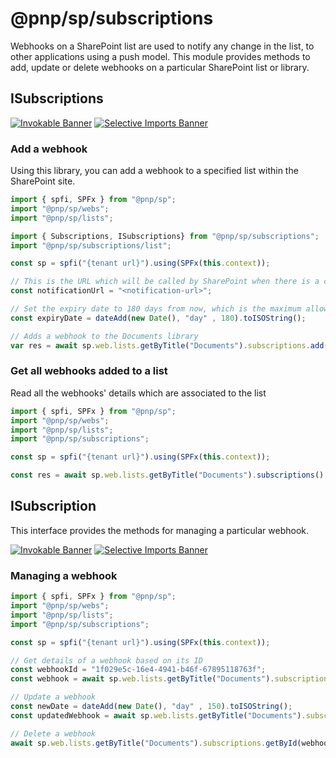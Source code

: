 # @pnp/sp/subscriptions

Webhooks on a SharePoint list are used to notify any change in the list, to other applications using a push model. This module provides methods to add, update or delete webhooks on a particular SharePoint list or library.

## ISubscriptions

[![Invokable Banner](https://img.shields.io/badge/Invokable-informational.svg)](../concepts/invokable.md) [![Selective Imports Banner](https://img.shields.io/badge/Selective%20Imports-informational.svg)](../concepts/selective-imports.md)  

### Add a webhook

Using this library, you can add a webhook to a specified list within the SharePoint site.

```TypeScript
import { spfi, SPFx } from "@pnp/sp";
import "@pnp/sp/webs";
import "@pnp/sp/lists";

import { Subscriptions, ISubscriptions} from "@pnp/sp/subscriptions";
import "@pnp/sp/subscriptions/list";

const sp = spfi("{tenant url}").using(SPFx(this.context));

// This is the URL which will be called by SharePoint when there is a change in the list
const notificationUrl = "<notification-url>";

// Set the expiry date to 180 days from now, which is the maximum allowed for the webhook expiry date.
const expiryDate = dateAdd(new Date(), "day" , 180).toISOString();

// Adds a webhook to the Documents library
var res = await sp.web.lists.getByTitle("Documents").subscriptions.add(notificationUrl,expiryDate);
```

### Get all webhooks added to a list

Read all the webhooks' details which are associated to the list

```TypeScript
import { spfi, SPFx } from "@pnp/sp";
import "@pnp/sp/webs";
import "@pnp/sp/lists";
import "@pnp/sp/subscriptions";

const sp = spfi("{tenant url}").using(SPFx(this.context));

const res = await sp.web.lists.getByTitle("Documents").subscriptions();
```

## ISubscription

This interface provides the methods for managing a particular webhook.

[![Invokable Banner](https://img.shields.io/badge/Invokable-informational.svg)](../concepts/invokable.md) [![Selective Imports Banner](https://img.shields.io/badge/Selective%20Imports-informational.svg)](../concepts/selective-imports.md)  

### Managing a webhook

```TypeScript
import { spfi, SPFx } from "@pnp/sp";
import "@pnp/sp/webs";
import "@pnp/sp/lists";
import "@pnp/sp/subscriptions";

const sp = spfi("{tenant url}").using(SPFx(this.context));

// Get details of a webhook based on its ID
const webhookId = "1f029e5c-16e4-4941-b46f-67895118763f";
const webhook = await sp.web.lists.getByTitle("Documents").subscriptions.getById(webhookId)();

// Update a webhook
const newDate = dateAdd(new Date(), "day" , 150).toISOString();
const updatedWebhook = await sp.web.lists.getByTitle("Documents").subscriptions.getById(webhookId).update(newDate);

// Delete a webhook
await sp.web.lists.getByTitle("Documents").subscriptions.getById(webhookId).delete();
```
